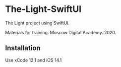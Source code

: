 # The-Light-SwiftUI

The Light project using SwiftUI.

Materials for training. Moscow Digital Academy. 2020.

## Installation
Use xCode 12.1 and iOS 14.1



